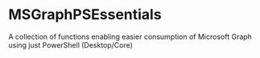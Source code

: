 # MSGraphPSEssentials
A collection of functions enabling easier consumption of Microsoft Graph using just PowerShell (Desktop/Core)
